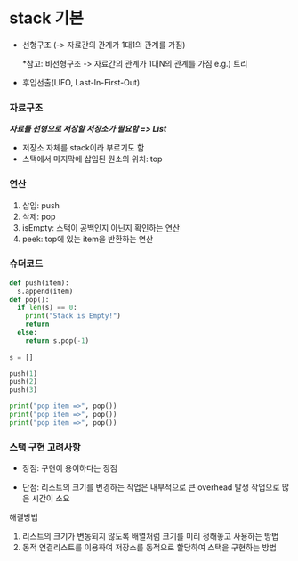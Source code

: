 # stack 기본

- 선형구조 (-> 자료간의 관계가 1대1의 관계를 가짐)

  *참고: 비선형구조 -> 자료간의 관계가 1대N의 관계를 가짐 e.g.) 트리

- 후입선출(LIFO, Last-In-First-Out)



### 자료구조

***자료를 선형으로 저장할 저장소가 필요함 => List***

- 저장소 자체를 stack이라 부르기도 함
- 스택에서 마지막에 삽입된 원소의 위치: top



### 연산

1. 삽입: push
2. 삭제: pop
3. isEmpty: 스택이 공백인지 아닌지 확인하는 연산
4. peek: top에 있는 item을 반환하는 연산



### 슈더코드

```python
def push(item):
  s.append(item)
def pop():
  if len(s) == 0:
    print("Stack is Empty!")
    return
  else:
    return s.pop(-1)
  
s = []

push(1)
push(2)
push(3)

print("pop item =>", pop())
print("pop item =>", pop())
print("pop item =>", pop())
```



### 스택 구현 고려사항

- 장점: 구현이 용이하다는 장점

- 단점: 리스트의 크기를 변경하는 작업은 내부적으로 큰 overhead 발생 작업으로 많은 시간이 소요

해결방법

1. 리스트의 크기가 변동되지 않도록 배열처럼 크기를 미리 정해놓고 사용하는 방법
2. 동적 연결리스트를 이용하여 저장소를 동적으로 할당하여 스택을 구현하는 방법